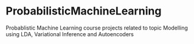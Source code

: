 # ProbabilisticMachineLearning
Probablistic Machine Learning course projects related to topic Modelling using LDA, Variational Inference and Autoencoders
